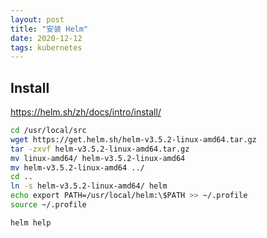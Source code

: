```yaml
---
layout: post
title: "安装 Helm"
date: 2020-12-12
tags: kubernetes
---
```


## Install

<https://helm.sh/zh/docs/intro/install/>

```bash
cd /usr/local/src
wget https://get.helm.sh/helm-v3.5.2-linux-amd64.tar.gz
tar -zxvf helm-v3.5.2-linux-amd64.tar.gz
mv linux-amd64/ helm-v3.5.2-linux-amd64
mv helm-v3.5.2-linux-amd64 ../
cd ..
ln -s helm-v3.5.2-linux-amd64/ helm
echo export PATH=/usr/local/helm:\$PATH >> ~/.profile
source ~/.profile

helm help
```
